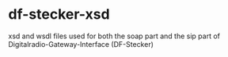 # df-stecker-xsd
xsd and wsdl files used for both the soap part and the sip part of Digitalradio-Gateway-Interface (DF-Stecker)
